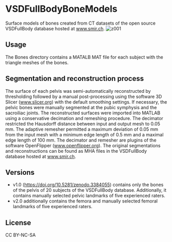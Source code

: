 # VSDFullBodyBoneModels
Surface models of bones created from CT datasets of the open source VSDFullBody database hosted at www.smir.ch.
![z001](https://user-images.githubusercontent.com/43516130/75036561-727e1980-54b2-11ea-8e25-2e563c190ecb.PNG)

## Usage 
The Bones directory contains a MATALB MAT file for each subject with the triangle meshes of the bones.

## Segmentation and reconstruction process
The surface of each pelvis was semi-automatically reconstructed by thresholding followed by a manual post-processing using the software 3D Slicer (www.slicer.org) with the default smoothing settings. 
If necessary, the pelvic bones were manually segmented at the pubic symphysis and the sacroiliac joints. 
The reconstructed surfaces were imported into MATLAB using a conservative decimation and remeshing procedure. 
The decimator restricted the Hausdorff distance between input and output mesh to 0.05 mm. 
The adaptive remesher permitted a maximum deviation of 0.05 mm from the input mesh with a minimum edge length of 0.5 mm and a maximal edge length of 100 mm. 
The decimator and remesher are plugins of the software OpenFlipper (www.openflipper.org).
The original segmentations and reconstructions can be found as MHA files in the VSDFullBody database hosted at www.smir.ch.

## Versions
- v1.0 (https://doi.org/10.5281/zenodo.3384055) contains only the bones of the pelvis of 20 subjects of the VSDFullBody database. 
Additionally, it contains manually selected pelvic landmarks of five experienced raters.
- v2.0 additionally contains the femora and manually selected femoral landmarks of five experienced raters.

## License
CC BY-NC-SA